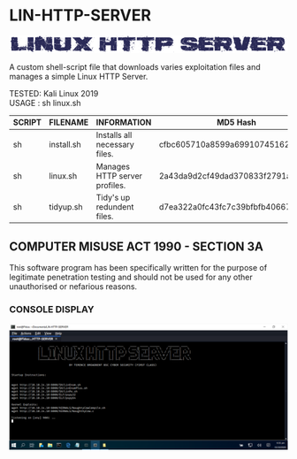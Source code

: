 # LIN-HTTP-SERVER
![Screenshot](picture0.png)

A custom shell-script file that downloads varies exploitation files and manages a simple Linux HTTP Server.

TESTED: Kali Linux 2019 <br>
USAGE : sh linux.sh

| SCRIPT | FILENAME    | INFORMATION                   | MD5 Hash                         | Version |
|------  |------       | -------                       | ----                             | ----   |
| sh     | install.sh  | Installs all necessary files. | cfbc605710a8599a699107451624903a | abc123 |
| sh     | linux.sh    | Manages HTTP server profiles. | 2a43da9d2cf49dad370833f2791a49ad | abc123 |
| sh     | tidyup.sh   | Tidy's up redundent files.    | d7ea322a0fc43fc7c39bfbfb40667cc8 | abc123 | 


## COMPUTER MISUSE ACT 1990 - SECTION 3A
This software program has been specifically written for the purpose of legitimate penetration testing and should not be used for any other unauthorised or nefarious reasons.


### CONSOLE DISPLAY
![Screenshot](picture1.png)
